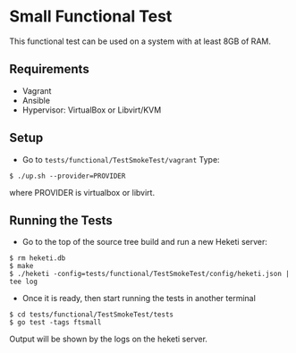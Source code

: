 # Small Functional Test
This functional test can be used on a system with at least 8GB of RAM.

## Requirements

* Vagrant
* Ansible
* Hypervisor: VirtualBox or Libvirt/KVM

## Setup 

* Go to `tests/functional/TestSmokeTest/vagrant`
Type:
```
$ ./up.sh --provider=PROVIDER
```
where PROVIDER is virtualbox or libvirt.

## Running the Tests

* Go to the top of the source tree build and run a new Heketi server:

```
$ rm heketi.db
$ make
$ ./heketi -config=tests/functional/TestSmokeTest/config/heketi.json | tee log

```

* Once it is ready, then start running the tests in another terminal

```
$ cd tests/functional/TestSmokeTest/tests
$ go test -tags ftsmall
```

Output will be shown by the logs on the heketi server.
